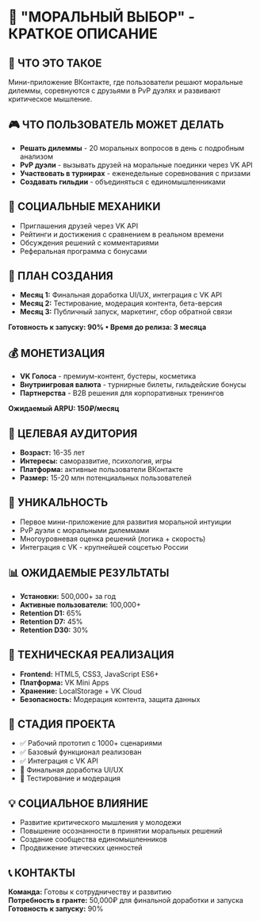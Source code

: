 # 🎯 "МОРАЛЬНЫЙ ВЫБОР" - КРАТКОЕ ОПИСАНИЕ

## 📱 **ЧТО ЭТО ТАКОЕ**
Мини-приложение ВКонтакте, где пользователи решают моральные дилеммы, соревнуются с друзьями в PvP дуэлях и развивают критическое мышление.

## 🎮 **ЧТО ПОЛЬЗОВАТЕЛЬ МОЖЕТ ДЕЛАТЬ**
- **Решать дилеммы** - 20 моральных вопросов в день с подробным анализом
- **PvP дуэли** - вызывать друзей на моральные поединки через VK API
- **Участвовать в турнирах** - еженедельные соревнования с призами
- **Создавать гильдии** - объединяться с единомышленниками

## 👥 **СОЦИАЛЬНЫЕ МЕХАНИКИ**
- Приглашения друзей через VK API
- Рейтинги и достижения с сравнением в реальном времени
- Обсуждения решений с комментариями
- Реферальная программа с бонусами

## 📅 **ПЛАН СОЗДАНИЯ**
- **Месяц 1:** Финальная доработка UI/UX, интеграция с VK API
- **Месяц 2:** Тестирование, модерация контента, бета-версия
- **Месяц 3:** Публичный запуск, маркетинг, сбор обратной связи

**Готовность к запуску: 90% • Время до релиза: 3 месяца**

## 💰 **МОНЕТИЗАЦИЯ**
- **VK Голоса** - премиум-контент, бустеры, косметика
- **Внутриигровая валюта** - турнирные билеты, гильдейские бонусы
- **Партнерства** - B2B решения для корпоративных тренингов

**Ожидаемый ARPU: 150₽/месяц**

## 🎯 **ЦЕЛЕВАЯ АУДИТОРИЯ**
- **Возраст:** 16-35 лет
- **Интересы:** саморазвитие, психология, игры
- **Платформа:** активные пользователи ВКонтакте
- **Размер:** 15-20 млн потенциальных пользователей

## 🌟 **УНИКАЛЬНОСТЬ**
- Первое мини-приложение для развития моральной интуиции
- PvP дуэли с моральными дилеммами
- Многоуровневая оценка решений (логика + скорость)
- Интеграция с VK - крупнейшей соцсетью России

## 📊 **ОЖИДАЕМЫЕ РЕЗУЛЬТАТЫ**
- **Установки:** 500,000+ за год
- **Активные пользователи:** 100,000+
- **Retention D1:** 65%
- **Retention D7:** 45%
- **Retention D30:** 30%

## 🔧 **ТЕХНИЧЕСКАЯ РЕАЛИЗАЦИЯ**
- **Frontend:** HTML5, CSS3, JavaScript ES6+
- **Платформа:** VK Mini Apps
- **Хранение:** LocalStorage + VK Cloud
- **Безопасность:** Модерация контента, защита данных

## 🚀 **СТАДИЯ ПРОЕКТА**
- ✅ Рабочий прототип с 1000+ сценариями
- ✅ Базовый функционал реализован
- ✅ Интеграция с VK API
- 🔄 Финальная доработка UI/UX
- 🔄 Тестирование и модерация

## 💡 **СОЦИАЛЬНОЕ ВЛИЯНИЕ**
- Развитие критического мышления у молодежи
- Повышение осознанности в принятии моральных решений
- Создание сообщества единомышленников
- Продвижение этических ценностей

## 📞 **КОНТАКТЫ**
**Команда:** Готовы к сотрудничеству и развитию  
**Потребность в гранте:** 50,000₽ для финальной доработки и запуска  
**Готовность к запуску:** 90% 